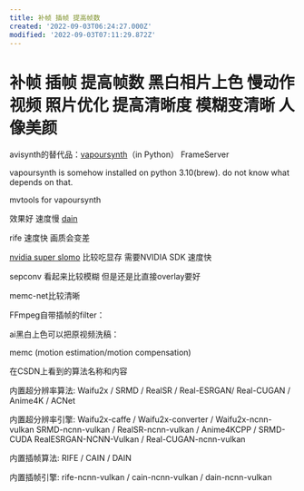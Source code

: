```yaml
---
title: 补帧 插帧 提高帧数
created: '2022-09-03T06:24:27.000Z'
modified: '2022-09-03T07:11:29.872Z'
---
```


# 补帧 插帧 提高帧数 黑白相片上色 慢动作视频 照片优化 提高清晰度 模糊变清晰 人像美颜

avisynth的替代品：[vapoursynth]()（in Python） FrameServer

vapoursynth is somehow installed on python 3.10(brew). do not know what depends on that.

mvtools for vapoursynth

效果好 速度慢 [dain](https://github.com/baowenbo/DAIN)

rife 速度快 画质会变差

[nvidia super slomo](https://github.com/avinashpaliwal/Super-SloMo/) 比较吃显存 需要NVIDIA SDK 速度快

sepconv 看起来比较模糊 但是还是比直接overlay要好

memc-net比较清晰

FFmpeg自带插帧的filter：


ai黑白上色可以把原视频洗稿：

memc (motion estimation/motion compensation)

在CSDN上看到的算法名称和内容

内置超分辨率算法:
 Waifu2x / SRMD / RealSR / Real-ESRGAN/ Real-CUGAN / Anime4K / ACNet

 内置超分辨率引擎:
 Waifu2x-caffe / Waifu2x-converter / Waifu2x-ncnn-vulkan
 SRMD-ncnn-vulkan / RealSR-ncnn-vulkan / Anime4KCPP / SRMD-CUDA
 RealESRGAN-NCNN-Vulkan / Real-CUGAN-ncnn-vulkan

 内置插帧算法:
 RIFE / CAIN / DAIN

 内置插帧引擎:
 rife-ncnn-vulkan / cain-ncnn-vulkan / dain-ncnn-vulkan
